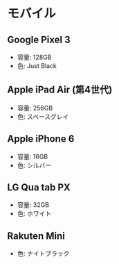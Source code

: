 # モバイル

## Google Pixel 3
* 容量: 128GB
* 色: Just Black

## Apple iPad Air (第4世代)
* 容量: 256GB
* 色: スペースグレイ

## Apple iPhone 6
* 容量: 16GB
* 色: シルバー

## LG Qua tab PX
* 容量: 32GB
* 色: ホワイト

## Rakuten Mini
* 色: ナイトブラック